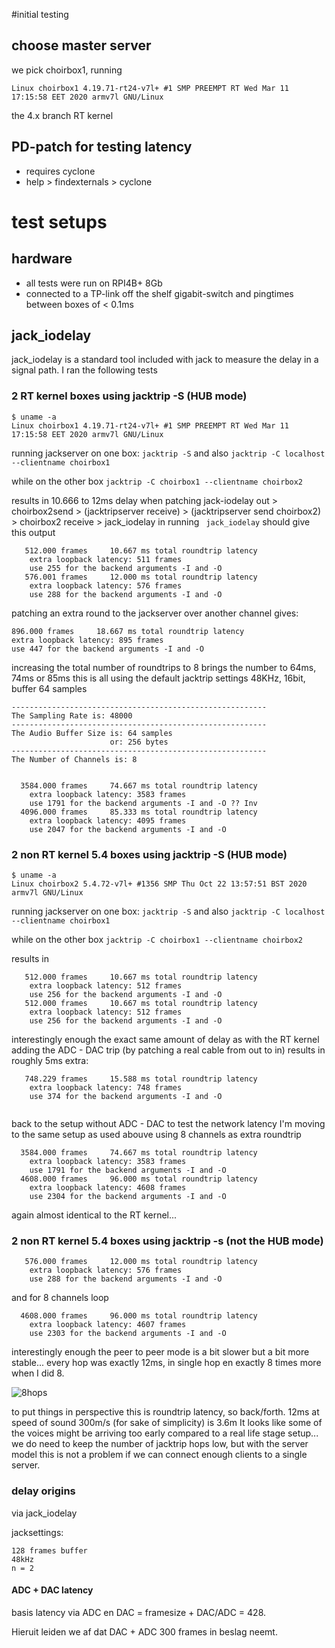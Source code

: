 #initial testing

## choose master server
we pick choirbox1, running
 
`Linux choirbox1 4.19.71-rt24-v7l+ #1 SMP PREEMPT RT Wed Mar 11 17:15:58 EET 2020 armv7l GNU/Linux`

the 4.x branch RT kernel





## PD-patch for testing latency
- requires cyclone
- help > findexternals > cyclone



# test setups
## hardware

- all tests were run on RPI4B+ 8Gb
- connected to a TP-link off the shelf gigabit-switch and pingtimes between boxes of < 0.1ms

## jack_iodelay

jack_iodelay is a standard tool included with jack to measure the delay in a signal path. I ran the following tests

### 2 RT kernel boxes using jacktrip -S (HUB mode)
```
$ uname -a
Linux choirbox1 4.19.71-rt24-v7l+ #1 SMP PREEMPT RT Wed Mar 11 17:15:58 EET 2020 armv7l GNU/Linux
```
running jackserver on one box:
```jacktrip -S```
and also 
```jacktrip -C localhost --clientname choirbox1```

while on the other box
```jacktrip -C choirbox1 --clientname choirbox2```

results in 10.666 to 12ms delay when patching 
jack-iodelay out > choirbox2send > (jacktripserver receive) > (jacktripserver send choirbox2) > choirbox2 receive > jack_iodelay in
running 
``` jack_iodelay```
should give this output
```
   512.000 frames     10.667 ms total roundtrip latency
	extra loopback latency: 511 frames
	use 255 for the backend arguments -I and -O
   576.001 frames     12.000 ms total roundtrip latency
	extra loopback latency: 576 frames
	use 288 for the backend arguments -I and -O
 ```


patching an extra round to the jackserver over another channel gives:
```   
896.000 frames     18.667 ms total roundtrip latency
extra loopback latency: 895 frames
use 447 for the backend arguments -I and -O
```

increasing the total number of roundtrips to 8 brings the number to 64ms, 74ms or 85ms
this is all using the default jacktrip settings 48KHz, 16bit, buffer 64 samples
```
---------------------------------------------------------
The Sampling Rate is: 48000
---------------------------------------------------------
The Audio Buffer Size is: 64 samples
                      or: 256 bytes
---------------------------------------------------------
The Number of Channels is: 8


  3584.000 frames     74.667 ms total roundtrip latency
	extra loopback latency: 3583 frames
	use 1791 for the backend arguments -I and -O ?? Inv
  4096.000 frames     85.333 ms total roundtrip latency
	extra loopback latency: 4095 frames
	use 2047 for the backend arguments -I and -O
```

### 2 non RT kernel 5.4 boxes using jacktrip -S (HUB mode)
```
$ uname -a
Linux choirbox2 5.4.72-v7l+ #1356 SMP Thu Oct 22 13:57:51 BST 2020 armv7l GNU/Linux
```
running jackserver on one box:
```jacktrip -S```
and also 
```jacktrip -C localhost --clientname choirbox1```

while on the other box
```jacktrip -C choirbox1 --clientname choirbox2```

results in 

```
   512.000 frames     10.667 ms total roundtrip latency
	extra loopback latency: 512 frames
	use 256 for the backend arguments -I and -O
   512.000 frames     10.667 ms total roundtrip latency
	extra loopback latency: 512 frames
	use 256 for the backend arguments -I and -O
```

interestingly enough the exact same amount of delay as with the RT kernel
adding the ADC - DAC trip (by patching a real cable from out to in) results in roughly 5ms extra:

```
   748.229 frames     15.588 ms total roundtrip latency
	extra loopback latency: 748 frames
	use 374 for the backend arguments -I and -O


```
back to the setup without ADC - DAC to test the network latency I'm moving to the same setup as used abouve using 8 channels as extra roundtrip
```
  3584.000 frames     74.667 ms total roundtrip latency
	extra loopback latency: 3583 frames
	use 1791 for the backend arguments -I and -O
  4608.000 frames     96.000 ms total roundtrip latency
	extra loopback latency: 4608 frames
	use 2304 for the backend arguments -I and -O
```

again almost identical to the RT kernel...

### 2 non RT kernel 5.4 boxes using jacktrip -s (not the HUB mode)
```
   576.000 frames     12.000 ms total roundtrip latency
	extra loopback latency: 576 frames
	use 288 for the backend arguments -I and -O
```
and for 8 channels loop

```
  4608.000 frames     96.000 ms total roundtrip latency
	extra loopback latency: 4607 frames
	use 2303 for the backend arguments -I and -O

```
interestingly enough the peer to peer mode is a bit slower
but a bit more stable... every hop was exactly 12ms, in single hop en exactly 8 times more when I did 8.

![8hops](latency/8channelpatchsetup.png)


to put things in perspective this is roundtrip latency, so back/forth. 12ms at speed of sound 300m/s (for sake of simplicity) is 3.6m It looks like some of the voices might be arriving too early compared to a real life stage setup... we do need to keep the number of jacktrip hops low, but with the server model this is not a problem if we can connect enough clients to a single server.



### delay origins

via jack_iodelay

jacksettings: 

```
128 frames buffer
48kHz
n = 2
``` 
#### ADC + DAC latency
basis latency via ADC en DAC = framesize + DAC/ADC = 428. 

Hieruit leiden we af dat DAC + ADC 300 frames in beslag neemt.
<screenshot>